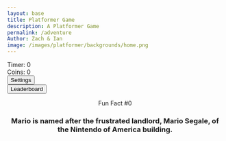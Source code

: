 ```yaml
---
layout: base
title: Platformer Game 
description: A Platformer Game
permalink: /adventure
Author: Zach & Ian
image: /images/platformer/backgrounds/home.png
---
```



<div id="sidebar" class="sidebar" style="z-index: 9999">
  </div>
  <div id="leaderboardDropDown" class="leaderboardDropDown" style="z-index: 9999">
  </div>
  
  <audio id="Mushroom" src="{{site.baseurl}}/assets/audio/Mushroom.mp3" preload="auto"></audio>
  
  <audio id="goombaDeath" src="{{site.baseurl}}/assets/audio/goomba-death.mp3" preload="auto"></audio>
  
  <audio id ="PlayerJump" src="{{site.baseurl}}/assets/audio/mario-jump.mp3" preload="auto"></audio>
  
  <audio id ="PlayerDeath" src="{{site.baseurl}}/assets/audio/MarioDeath.mp3" preload="auto"></audio>
  
  <audio id ="coin" src="{{site.baseurl}}/assets/audio/coin.mp3" preload="auto"></audio>

  <audio id="everlong" src="{{site.baseurl}}/assets/audio/everlong.mp3" preload="auto"></audio>
  
  <audio id="EARFQUAKE" src="{{site.baseurl}}/assets/audio/EARFQUAKE.mp3" preload="auto"></audio>

  <audio id="Noid" src="{{site.baseurl}}/assets/audio/Noid.mp3" preload="auto"></audio>

  <audio id="SeeYouAgain" src="{{site.baseurl}}/assets/audio/SeeYouAgain.mp3" preload="auto"></audio>

  <audio id="WUSYANAME" src="{{site.baseurl}}/assets/audio/WUSYANAME.mp3" preload="auto"></audio>

  <audio id="regicide" src="{{site.baseurl}}/assets/audio/regicide.mp3" preload="auto"></audio>

  <audio id ="stomp" src="{{site.baseurl}}/assets/audio/stomp2-93279.mp3" preload="auto"></audio>

  <audio id = "boing" src ="{{site.baseurl}}/assets/audio/boing-101318.mp3" preload="auto"></audio>
 
  <audio id = "flush" src ="{{site.baseurl}}/assets/audio/toilet-flushing.mp3" preload="auto"></audio>
  
  <audio id = "laserSound" src ="{{site.baseurl}}/assets/audio/laser.mp3" preload="auto"></audio>

  <audio id = "laserCharge" src ="{{site.baseurl}}/assets/audio/charging-laser.mp3" preload="auto"></audio>
  
  <div id="canvasContainer">
    <div class="submenu">
      <div id="score">
          Timer: <span id="timeScore">0</span>
      </div>
      <div id="score">
          Coins: <span id="coinScore">0</span>
      </div>
      <div id="gameBegin" hidden>
          <button id="startGame">Start Game</button>
      </div>
      <div id="gameOver" hidden>
          <button id="restartGame">Restart</button>
      </div>
      <div id="settings"> 
          <button id="settings-button">Settings</button>
      </div>
      <div id="leaderboard"> 
          <button id="leaderboard-button">Leaderboard</button>
      </div>
    </div>
  </div>
  
  <div id="container">
      <header class="fun_facts">
      <p id="num">Fun Fact #0</p>
      <h3 id="fun_fact">Mario is named after the frustrated landlord, Mario Segale, of the Nintendo of America building.</h3> 
      </header>
    </div>
  
  <footer id="cut-story"></footer>

  <script type="module">
      import GameSetup from '{{site.baseurl}}/assets/js/platformer/GameSetup.js';
      import GameControl from '{{site.baseurl}}/assets/js/platformer/GameControl.js';
      import SettingsControl from '{{site.baseurl}}/assets/js/platformer/SettingsControl.js';
      import GameEnv from '{{site.baseurl}}/assets/js/platformer/GameEnv.js';
      import Leaderboard from '{{site.baseurl}}/assets/js/platformer/Leaderboard.js';
      import startCutstory from '{{site.baseurl}}/assets/js/platformer/Cutstory.js';;
  

      import RandomEvent from '{{site.baseurl}}/assets/js/platformer/RandomEvent.js';
  
      GameSetup.initLevels("{{site.baseurl}}");
    
     GameControl.gameLoop();
  
  
      SettingsControl.initialize();

      Leaderboard.initializeLeaderboard();
      startCutstory();
      RandomEvent();
      window.addEventListener('resize', GameEnv.resize);
  
  </script>

